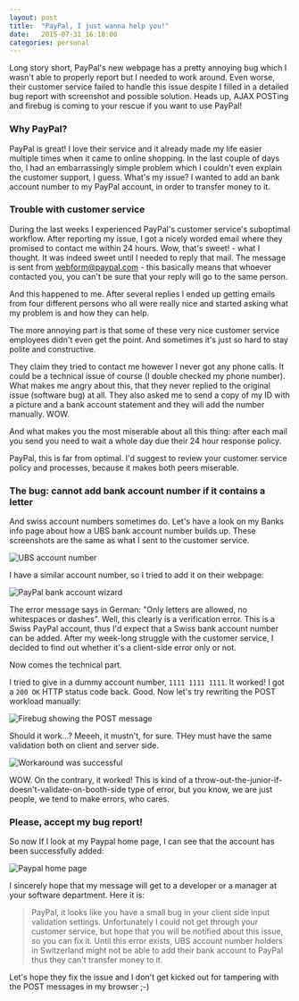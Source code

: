 ```yaml
---
layout: post
title:  "PayPal, I just wanna help you!"
date:   2015-07-31 16:18:00
categories: personal
---
```


Long story short, PayPal's new webpage has a pretty annoying bug which I wasn't
able to properly report but I needed to work around. Even worse, their customer
service failed to handle this issue despite I filled in a detailed bug report
with screenshot and possible solution. Heads up, AJAX POSTing and
firebug is coming to your rescue if you want to use PayPal!

### Why PayPal?

PayPal is great! I love their service and it already made my life easier
multiple times when it came to online shopping. In the last couple of days tho,
I had an embarrassingly simple problem which I couldn't even explain the
customer support, I guess. What's my issue? I wanted to add an bank account
number to my PayPal account, in order to transfer money to it.

### Trouble with customer service

During the last weeks I experienced PayPal's customer service's suboptimal
workflow. After reporting my issue, I got a nicely worded email where they
promised to contact me within 24 hours. Wow, that's sweet! - what I thought. It
was indeed sweet until I needed to reply that mail. The message is sent from
webform@paypal.com - this basically means that whoever contacted you, you can't
be sure that your reply will go to the same person. 

And this happened to me. After several replies I ended up getting emails from
four different persons who all were really nice and started asking what my
problem is and how they can help.

The more annoying part is that some of these very nice customer service
employees didn't even get the point. And sometimes it's just so hard to stay
polite and constructive.

They claim they tried to contact me however I never got any phone calls. It
could be a technical issue of course (I double checked my phone number). What
makes me angry about this, that they never replied to the original issue
(software bug) at all. They also asked me to send a copy of my ID with a picture
and a bank account statement and they will add the number manually. WOW.

And what makes you the most miserable about all this thing: after each mail you
send you need to wait a whole day due their 24 hour response policy.

PayPal, this is far from optimal. I'd suggest to review your customer service
policy and processes, because it makes both peers miserable.

### The bug: cannot add bank account number if it contains a letter

And swiss account numbers sometimes do. Let's have a look on my Banks info page
about how a UBS bank account number builds up. These screenshots are the same as
what I sent to the customer service.

![UBS account number](/blog/img/2015-07-31/01.png)

I have a similar account number, so I tried to add it on their webpage:

![PayPal bank account wizard](/blog/img/2015-07-31/02.png)

The error message says in German: "Only letters are allowed, no whitespaces or
dashes". Well, this clearly is a verification error. This is a Swiss PayPal
account, thus I'd expect that a Swiss bank account number can be added. After my
week-long struggle with the customer service, I decided to find out whether it's
a client-side error only or not.

Now comes the technical part.

I tried to give in a dummy account number, `1111 1111 1111`. It worked! I got a
`200 OK` HTTP status code back. Good. Now let's try rewriting the POST workload
manually:

![Firebug showing the POST message](/blog/img/2015-07-31/03.png)

Should it work...? Meeeh, it mustn't, for sure. THey must have the same
validation both on client and server side.

![Workaround was successful](/blog/img/2015-07-31/04.png)

WOW. On the contrary, it worked! This is kind of a
throw-out-the-junior-if-doesn't-validate-on-booth-side type of error, but you
know, we are just people, we tend to make errors, who cares.

### Please, accept my bug report!

So now If I look at my Paypal home page, I can see that the account has been
successfully added:

![Paypal home page](/blog/img/2015-07-31/05.png)

I sincerely hope that my message will get to a developer or a manager at your
software department. Here it is:

> PayPal, it looks like you have a small bug in your client side input validation
> settings. Unfortunately I could not get through your customer service, but
> hope that you will be notified about this issue, so you can fix it. Until this
> error exists, UBS account number holders in Switzerland might not be able to
> add their bank account to PayPal thus they can't transfer money to it. 

Let's hope they fix the issue and I don't get kicked out for tampering with the
POST messages in my browser ;-)

